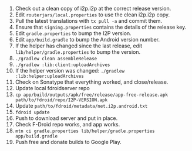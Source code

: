 1. Check out a clean copy of i2p.i2p at the correct release version.
2. Edit `routerjars/local.properties` to use the clean i2p.i2p copy.
3. Pull the latest translations with `tx pull -a` and commit them.
4. Ensure that `signing.properties` contains the details of the release key.
5. Edit `gradle.properties` to bump the I2P version.
6. Edit `app/build.gradle` to bump the Android version number.
7. If the helper has changed since the last release, edit
   `lib/helper/gradle.properties` to bump the version.
8. `./gradlew clean assembleRelease`
9. `./gradlew :lib:client:uploadArchives`
10. If the helper version was changed: `./gradlew :lib:helper:uploadArchives`
11. Check on Sonatype that everything worked, and close/release.
12. Update local fdroidserver repo
13. `cp app/build/outputs/apk/free/release/app-free-release.apk path/to/fdroid/repo/I2P-VERSION.apk`
14. Update `path/to/fdroid/metadata/net.i2p.android.txt`
15. `fdroid update`
16. Push to download server and put in place.
17. Check F-Droid repo works, and app works.
18. `mtn ci gradle.properties lib/helper/gradle.properties app/build.gradle`
19. Push free and donate builds to Google Play.
